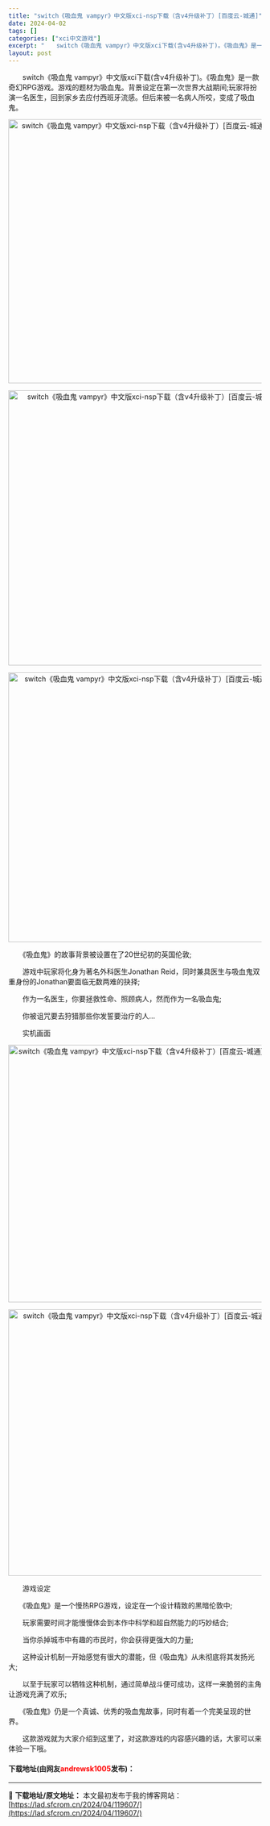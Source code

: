 ```yaml
---
title: "switch《吸血鬼 vampyr》中文版xci-nsp下载（含v4升级补丁）[百度云-城通]"
date: 2024-04-02
tags: []
categories: ["xci中文游戏"]
excerpt: "　　switch《吸血鬼 vampyr》中文版xci下载(含v4升级补丁)。《吸血鬼》是一款奇幻RPG游戏。游戏的题材为吸血鬼。背景设定在第一次世界大战期间;玩家将扮演一名医生，回到家乡去应付西班牙流感。但后来被一名病人所咬，变成了吸血鬼。 　　《吸血鬼》的故事背景被设置在了20世纪初的英国伦敦; &hellip;"
layout: post
---
```


 <p>　　switch《吸血鬼 vampyr》中文版xci下载(含v4升级补丁)。《吸血鬼》是一款奇幻RPG游戏。游戏的题材为吸血鬼。背景设定在第一次世界大战期间;玩家将扮演一名医生，回到家乡去应付西班牙流感。但后来被一名病人所咬，变成了吸血鬼。</p> <p align="center"><img align="" border="0" src="https://lad.sfcrom.cn/wp-content/uploads/2024/04/20240401_660b41ab5c6c9.webp" width="524" alt="switch《吸血鬼 vampyr》中文版xci-nsp下载（含v4升级补丁）[百度云-城通]" /></p> <p align="center"><img align="" border="0" src="https://lad.sfcrom.cn/wp-content/uploads/2024/04/20240401_660b41ad3b06e.webp" width="546" alt="switch《吸血鬼 vampyr》中文版xci-nsp下载（含v4升级补丁）[百度云-城通]" /></p> <p align="center"><img align="" border="0" src="https://lad.sfcrom.cn/wp-content/uploads/2024/04/20240401_660b41ad84716.webp" width="535" alt="switch《吸血鬼 vampyr》中文版xci-nsp下载（含v4升级补丁）[百度云-城通]" /></p> <p>　　《吸血鬼》的故事背景被设置在了20世纪初的英国伦敦;</p> <p>　　游戏中玩家将化身为著名外科医生Jonathan Reid，同时兼具医生与吸血鬼双重身份的Jonathan要面临无数两难的抉择;</p> <p>　　作为一名医生，你要拯救性命、照顾病人，然而作为一名吸血鬼;</p> <p>　　你被诅咒要去狩猎那些你发誓要治疗的人...</p> <p>　　实机画面</p> <p align="center"><img align="" border="0" src="https://lad.sfcrom.cn/wp-content/uploads/2024/04/20240401_660b41adcf27c.webp" width="511" alt="switch《吸血鬼 vampyr》中文版xci-nsp下载（含v4升级补丁）[百度云-城通]" /></p> <p align="center"><img align="" border="0" src="https://lad.sfcrom.cn/wp-content/uploads/2024/04/20240401_660b41af0fb53.webp" width="529" alt="switch《吸血鬼 vampyr》中文版xci-nsp下载（含v4升级补丁）[百度云-城通]" /></p> <p>　　游戏设定</p> <p>　　《吸血鬼》是一个慢热RPG游戏，设定在一个设计精致的黑暗伦敦中;</p> <p>　　玩家需要时间才能慢慢体会到本作中科学和超自然能力的巧妙结合;</p> <p>　　当你杀掉城市中有趣的市民时，你会获得更强大的力量;</p> <p>　　这种设计机制一开始感觉有很大的潜能，但《吸血鬼》从未彻底将其发扬光大;</p> <p>　　以至于玩家可以牺牲这种机制，通过简单战斗便可成功，这样一来脆弱的主角让游戏充满了欢乐;</p> <p>　　《吸血鬼》仍是一个真诚、优秀的吸血鬼故事，同时有着一个完美呈现的世界。</p> <p>　　这款游戏就为大家介绍到这里了，对这款游戏的内容感兴趣的话，大家可以来体验一下哦。</p> <p><h4>下载地址(由网友<font color="red">andrewsk1005</font>发布)：</h4></p> 

---
📖 **下载地址/原文地址：** 本文最初发布于我的博客网站：[https://lad.sfcrom.cn/2024/04/119607/](https://lad.sfcrom.cn/2024/04/119607/)
